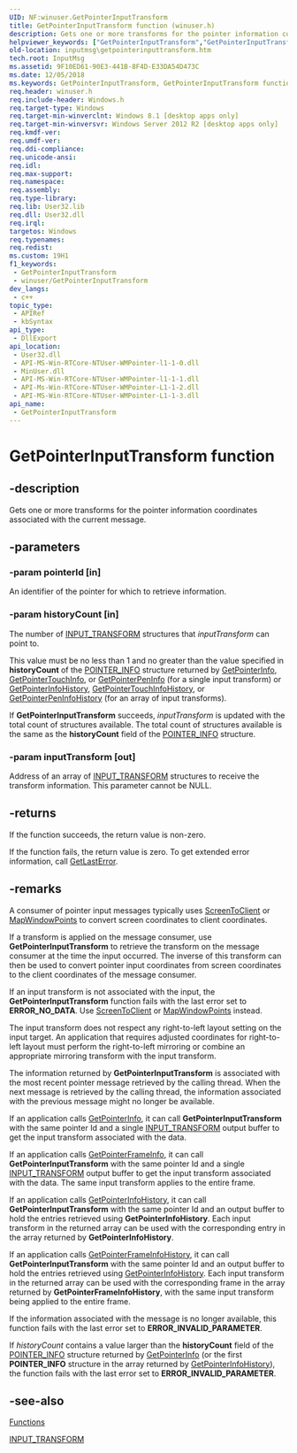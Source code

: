 ```yaml
---
UID: NF:winuser.GetPointerInputTransform
title: GetPointerInputTransform function (winuser.h)
description: Gets one or more transforms for the pointer information coordinates associated with the current message.
helpviewer_keywords: ["GetPointerInputTransform","GetPointerInputTransform function [Input Messages and Notifications]","inputmsg.getpointerinputtransform","winuser/GetPointerInputTransform"]
old-location: inputmsg\getpointerinputtransform.htm
tech.root: InputMsg
ms.assetid: 9F10ED61-90E3-441B-8F4D-E33DA54D473C
ms.date: 12/05/2018
ms.keywords: GetPointerInputTransform, GetPointerInputTransform function [Input Messages and Notifications], inputmsg.getpointerinputtransform, winuser/GetPointerInputTransform
req.header: winuser.h
req.include-header: Windows.h
req.target-type: Windows
req.target-min-winverclnt: Windows 8.1 [desktop apps only]
req.target-min-winversvr: Windows Server 2012 R2 [desktop apps only]
req.kmdf-ver: 
req.umdf-ver: 
req.ddi-compliance: 
req.unicode-ansi: 
req.idl: 
req.max-support: 
req.namespace: 
req.assembly: 
req.type-library: 
req.lib: User32.lib
req.dll: User32.dll
req.irql: 
targetos: Windows
req.typenames: 
req.redist: 
ms.custom: 19H1
f1_keywords:
 - GetPointerInputTransform
 - winuser/GetPointerInputTransform
dev_langs:
 - c++
topic_type:
 - APIRef
 - kbSyntax
api_type:
 - DllExport
api_location:
 - User32.dll
 - API-MS-Win-RTCore-NTUser-WMPointer-l1-1-0.dll
 - MinUser.dll
 - API-MS-Win-RTCore-NTUser-WMPointer-l1-1-1.dll
 - API-Ms-Win-RTCore-NTUser-WMPointer-L1-1-2.dll
 - API-MS-Win-RTCore-NTUser-WMPointer-L1-1-3.dll
api_name:
 - GetPointerInputTransform
---
```


# GetPointerInputTransform function


## -description

Gets one or more transforms for the pointer information coordinates associated with the current message.

## -parameters

### -param pointerId [in]

An identifier of the pointer for which to retrieve information.

### -param historyCount [in]

The number of <a href="/windows/desktop/api/winuser/ns-winuser-input_transform">INPUT_TRANSFORM</a> structures that <i>inputTransform</i> can point to.

This value must be no less than 1 and no greater than the value specified in <b>historyCount</b> of the <a href="/windows/desktop/api/winuser/ns-winuser-pointer_info">POINTER_INFO</a> structure returned by <a href="/windows/desktop/api/winuser/nf-winuser-getpointerinfo">GetPointerInfo</a>, <a href="/windows/desktop/api/winuser/nf-winuser-getpointertouchinfo">GetPointerTouchInfo</a>, or <a href="/windows/desktop/api/winuser/nf-winuser-getpointerpeninfo">GetPointerPenInfo</a> (for a single input transform) or <a href="/windows/desktop/api/winuser/nf-winuser-getpointerinfohistory">GetPointerInfoHistory</a>, <a href="/windows/desktop/api/winuser/nf-winuser-getpointertouchinfohistory">GetPointerTouchInfoHistory</a>, or <a href="/windows/desktop/api/winuser/nf-winuser-getpointerpeninfohistory">GetPointerPenInfoHistory</a> (for an array of input transforms).

If <b>GetPointerInputTransform</b> succeeds, <i>inputTransform</i>  is updated with the total count of structures available. The total count of structures available is the same as the <b>historyCount</b> field of the <a href="/windows/desktop/api/winuser/ns-winuser-pointer_info">POINTER_INFO</a> structure.

### -param inputTransform [out]

Address of an array of <a href="/windows/desktop/api/winuser/ns-winuser-input_transform">INPUT_TRANSFORM</a> structures to receive the transform information. This parameter cannot be NULL.

## -returns

If the function succeeds, the return value is non-zero.

If the function fails, the return value is zero. To get extended error information, call <a href="/windows/desktop/api/errhandlingapi/nf-errhandlingapi-getlasterror">GetLastError</a>.

## -remarks

A consumer of pointer input messages typically uses <a href="/windows/desktop/api/winuser/nf-winuser-screentoclient">ScreenToClient</a> or <a href="/windows/desktop/api/winuser/nf-winuser-mapwindowpoints">MapWindowPoints</a> to convert screen coordinates to client coordinates.

If a transform is applied on the message consumer, use <b>GetPointerInputTransform</b> to retrieve the transform on the message consumer at the time the input occurred. The inverse of this transform can then be used to convert pointer input coordinates from screen coordinates to the client coordinates of the message consumer.

If an input transform is not associated with the input, the <b>GetPointerInputTransform</b> function fails with the last error set to <b>ERROR_NO_DATA</b>. Use <a href="/windows/desktop/api/winuser/nf-winuser-screentoclient">ScreenToClient</a> or <a href="/windows/desktop/api/winuser/nf-winuser-mapwindowpoints">MapWindowPoints</a> instead.

The input transform does not respect any right-to-left layout setting on the input target. An application that requires adjusted coordinates for right-to-left layout must perform the right-to-left mirroring  or combine an appropriate mirroring transform with the input transform.



The information returned by <b>GetPointerInputTransform</b> is associated with the most recent pointer message retrieved by the calling thread. When the next message is retrieved by the calling thread, the information associated with the previous message might no longer be available.

If an application calls <a href="/windows/desktop/api/winuser/nf-winuser-getpointerinfo">GetPointerInfo</a>, it can call <b>GetPointerInputTransform</b> with the same pointer Id and a single <a href="/windows/desktop/api/winuser/ns-winuser-input_transform">INPUT_TRANSFORM</a> output buffer to get the input transform associated with the data.

If an application calls <a href="/windows/desktop/api/winuser/nf-winuser-getpointerframeinfo">GetPointerFrameInfo</a>, it can call <b>GetPointerInputTransform</b> with the same pointer Id and a single <a href="/windows/desktop/api/winuser/ns-winuser-input_transform">INPUT_TRANSFORM</a> output buffer to get the input transform associated with the data. The same input transform applies to the entire frame.

If an application calls <a href="/windows/desktop/api/winuser/nf-winuser-getpointerinfohistory">GetPointerInfoHistory</a>, it can call <b>GetPointerInputTransform</b> with the same pointer Id and an output buffer to hold the entries retrieved using <b>GetPointerInfoHistory</b>. Each input transform in the returned array can be used with the corresponding entry in the array returned by <b>GetPointerInfoHistory</b>.

If an application calls <a href="/windows/desktop/api/winuser/nf-winuser-getpointerframeinfohistory">GetPointerFrameInfoHistory</a>, it can call <b>GetPointerInputTransform</b> with the same pointer Id and an output buffer to hold the entries retrieved using <a href="/windows/desktop/api/winuser/nf-winuser-getpointerinfohistory">GetPointerInfoHistory</a>. Each input transform in the returned array can be used with the corresponding frame in the array returned by <b>GetPointerFrameInfoHistory</b>, with the same input transform being applied to the entire frame.



If the information associated with the message is no longer available, this function fails with the last error set to <b>ERROR_INVALID_PARAMETER</b>.

If <i>historyCount</i> contains a value larger than the <b>historyCount</b> field of the <a href="/windows/desktop/api/winuser/ns-winuser-pointer_info">POINTER_INFO</a> structure returned by <a href="/windows/desktop/api/winuser/nf-winuser-getpointerinfo">GetPointerInfo</a> (or the first <b>POINTER_INFO</b> structure in the array returned by <a href="/windows/desktop/api/winuser/nf-winuser-getpointerinfohistory">GetPointerInfoHistory</a>), the function fails with the last error set to <b>ERROR_INVALID_PARAMETER</b>.

## -see-also

<a href="/windows/win32/inputmsg/functions">Functions</a>



<a href="/windows/desktop/api/winuser/ns-winuser-input_transform">INPUT_TRANSFORM</a>